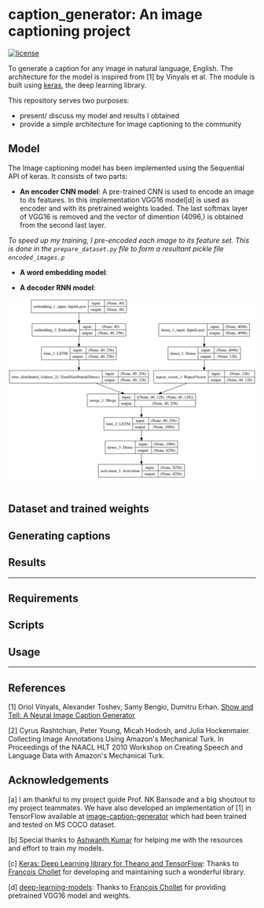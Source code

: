# caption_generator: An image captioning project
[![license](https://img.shields.io/github/license/mashape/apistatus.svg?maxAge=2592000)](https://github.com/anuragmishracse/caption_generator/blob/master/LICENSE)

To generate a caption for any image in natural language, English. The architecture for the model is inspired from [1] by Vinyals et al. The module is built using [keras](https://keras.io/), the deep learning library. 

This repository serves two purposes:
- present/ discuss my model and results I obtained
- provide a simple architecture for image captioning to the community

## Model 

The Image captioning model has been implemented using the Sequential API of keras. It consists of two parts:
- __An encoder CNN model__: A pre-trained CNN is used to encode an image to its features. In this implementation VGG16 model[d] is used as encoder and with its pretrained weights loaded. The last softmax layer of VGG16 is removed and the vector of dimention (4096,) is obtained from the second last layer. 

_To speed up my training, I pre-encoded each image to its feature set. This is done in the `prepare_dataset.py` file to form a resultant pickle file `encoded_images.p`_

- __A word embedding model__:

- __A decoder RNN model__:

<div align="center">
  <img src="vis/model.png"><br><br>
</div>

## Dataset and trained weights

## Generating captions

## Results

----------------------------------

## Requirements 

## Scripts 

## Usage

----------------------------------

## References 
[1] Oriol Vinyals, Alexander Toshev, Samy Bengio, Dumitru Erhan. [Show and Tell: A Neural Image Caption Generator](https://arxiv.org/pdf/1411.4555.pdf)

[2]	Cyrus Rashtchian, Peter Young, Micah Hodosh, and Julia Hockenmaier. Collecting Image Annotations Using Amazon's Mechanical Turk. In Proceedings of the NAACL HLT 2010 Workshop on Creating Speech and Language Data with Amazon's Mechanical Turk.


## Acknowledgements

[a] I am thankful to my project guide Prof. NK Bansode and a big shoutout to my project teammates. We have also developed an implementation of [1] in TensorFlow available at [image-caption-generator](https://github.com/neural-nuts/image-caption-generator) which had been trained and tested on MS COCO dataset.

[b] Special thanks to [Ashwanth Kumar](https://github.com/ashwanthkumar) for helping me with the resources and effort to train my models. 

[c] [Keras: Deep Learning library for Theano and TensorFlow](https://keras.io/): Thanks to [François Chollet](https://github.com/fchollet) for developing and maintaining such a wonderful library.

[d] [deep-learning-models](https://github.com/fchollet/deep-learning-models): Thanks to [François Chollet](https://github.com/fchollet) for providing pretrained VGG16 model and weights. 

